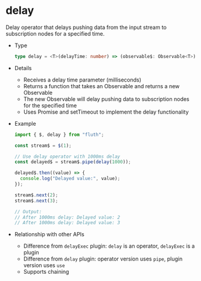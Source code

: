 # delay

Delay operator that delays pushing data from the input stream to subscription nodes for a specified time.

- Type

  ```typescript
  type delay = <T>(delayTime: number) => (observable$: Observable<T>) => Observable<T>;
  ```

- Details

  - Receives a delay time parameter (milliseconds)
  - Returns a function that takes an Observable and returns a new Observable
  - The new Observable will delay pushing data to subscription nodes for the specified time
  - Uses Promise and setTimeout to implement the delay functionality

- Example

  ```typescript
  import { $, delay } from "fluth";

  const stream$ = $(1);

  // Use delay operator with 1000ms delay
  const delayed$ = stream$.pipe(delay(1000));

  delayed$.then((value) => {
    console.log("Delayed value:", value);
  });

  stream$.next(2);
  stream$.next(3);

  // Output:
  // After 1000ms delay: Delayed value: 2
  // After 1000ms delay: Delayed value: 3
  ```

- Relationship with other APIs

  - Difference from `delayExec` plugin: `delay` is an operator, `delayExec` is a plugin
  - Difference from `delay` plugin: operator version uses `pipe`, plugin version uses `use`
  - Supports chaining
